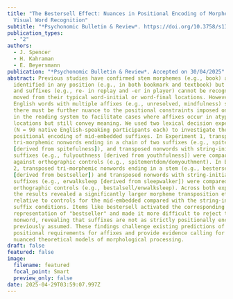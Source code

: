 ```yaml
---
title: "The Bestersell Effect: Nuances in Positional Encoding of Morphemes in
  Visual Word Recognition"
subtitle: "*Psychonomic Bulletin & Review*. https://doi.org/10.3758/s13423-025-02693-7"
publication_types:
  - "2"
authors:
  - J. Spencer
  - H. Kahraman
  - E. Beyersmann
publication: "*Psychonomic Bulletin & Review*. Accepted on 30/04/2025"
abstract: Previous studies have confirmed stem morphemes (e.g., book) are
  identified in any position (e.g., in both bookmark and textbook) but prefixes
  and suffixes (e.g., re- in replay and -er in player) cannot be recognized when
  moved from their typical word-initial or word-final locations. However,
  English words with multiple affixes (e.g., unresolved, mindfulness) suggest
  there must be further nuance to the positional constraints imposed on affixes
  in the reading system to facilitate cases where affixes occur in atypical
  locations but still convey meaning. We used two lexical decision experiments
  (N = 90 native English-speaking participants each) to investigate the
  positional encoding of mid-embedded suffixes. In Experiment 1, transposed
  tri-morphemic nonwords ending in a chain of two suffixes (e.g., spitenessful
  [derived from spitefulness]), and transposed nonwords with string-initial
  suffixes (e.g., fulyouthness [derived from youthfulness]) were compared
  against orthographic controls (e.g., spitementdom/domyouthment). In Experiment
  2, transposed tri-morphemic nonwords ending in a stem (e.g., bestersell
  [derived from bestseller]) and transposed nonwords with string-initial
  suffixes (e.g., erwalksleep [derived from sleepwalker]) were compared against
  orthographic controls (e.g., bestalsell/enwalksleep). Across both experiments,
  the results revealed a significantly larger morpheme transposition effect
  relative to controls for the mid-embedded compared with the string-initial
  suffix conditions. Items like bestersell activated the corresponding lexical
  representation of "bestseller" and made it more difficult to reject the target
  nonword, revealing that suffixes are not as strictly positionally encoded as
  previously assumed. These findings challenge existing predictions of
  positional requirements for affixes and provide evidence calling for more
  nuanced theoretical models of morphological processing.
draft: false
featured: false
image:
  filename: featured
  focal_point: Smart
  preview_only: false
date: 2025-04-29T03:59:07.997Z
---
```

